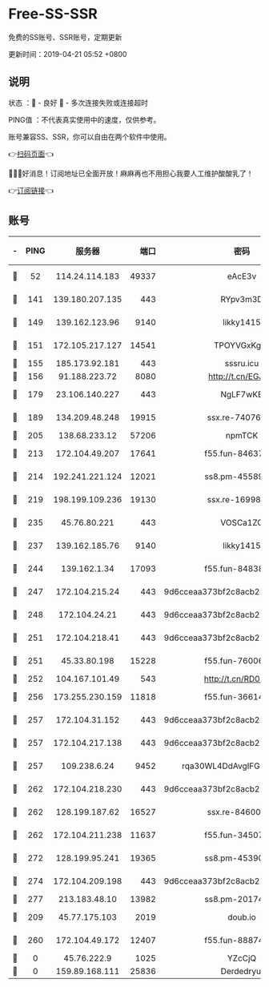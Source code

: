 # Free-SS-SSR

免费的SS账号、SSR账号，定期更新

更新时间：2019-04-21 05:52 +0800

## 说明

状态     ：🙂 - 良好 🙁 - 多次连接失败或连接超时

PING值   ：不代表真实使用中的速度，仅供参考。

账号兼容SS、SSR，你可以自由在两个软件中使用。

👉[扫码页面](https://liesauer.github.io/Free-SS-SSR/)👈

🎉🎉🎉好消息！订阅地址已全面开放！麻麻再也不用担心我要人工维护酸酸乳了！

👉[订阅链接](https://www.liesauer.net/yogurt/subscribe?ACCESS_TOKEN=DAYxR3mMaZAsaqUb)👈

## 账号

|-|PING|服务器|端口|密码|加密方式|区域|
|:----:|:----:|:-----:|-----:|:----:|:----:|:----:|
|🙂|52|114.24.114.183|49337|eAcE3v|chacha20-ietf|TW|
|🙂|141|139.180.207.135|443|RYpv3m3D|aes-256-cfb|JP|
|🙂|149|139.162.123.96|9140|likky1415|aes-256-cfb|JP|
|🙂|151|172.105.217.127|14541|TPOYVGxKglpi|aes-256-cfb|JP|
|🙂|155|185.173.92.181|443|sssru.icu|rc4-md5|RU|
|🙂|156|91.188.223.72|8080|http://t.cn/EGJIyrl|rc4-md5|RU|
|🙂|179|23.106.140.227|443|NgLF7wKB|aes-256-cfb|US|
|🙂|189|134.209.48.248|19915|ssx.re-74076928|aes-256-cfb|US|
|🙂|205|138.68.233.12|57206|npmTCK|rc4-md5|US|
|🙂|213|172.104.49.207|17641|f55.fun-84637205|aes-256-cfb|SG|
|🙂|214|192.241.221.124|12021|ss8.pm-45589166|aes-256-cfb|US|
|🙂|219|198.199.109.236|19130|ssx.re-16998914|aes-256-cfb|US|
|🙂|235|45.76.80.221|443|VOSCa1ZG|aes-256-cfb|DE|
|🙂|237|139.162.185.76|9140|likky1415|aes-256-cfb|DE|
|🙂|244|139.162.1.34|17093|f55.fun-84838743|aes-256-cfb|SG|
|🙂|247|172.104.215.24|443|9d6cceaa373bf2c8acb22e60b6a58be6|aes-256-cfb|US|
|🙂|248|172.104.24.21|443|9d6cceaa373bf2c8acb22e60b6a58be6|aes-256-cfb|US|
|🙂|251|172.104.218.41|443|9d6cceaa373bf2c8acb22e60b6a58be6|aes-256-cfb|US|
|🙂|251|45.33.80.198|15228|f55.fun-76006716|aes-256-cfb|US|
|🙂|252|104.167.101.49|543|http://t.cn/RD0D7sx|rc4-md5|CA|
|🙂|256|173.255.230.159|11818|f55.fun-36614091|aes-256-cfb|US|
|🙂|257|172.104.31.152|443|9d6cceaa373bf2c8acb22e60b6a58be6|aes-256-cfb|US|
|🙂|257|172.104.217.138|443|9d6cceaa373bf2c8acb22e60b6a58be6|aes-256-cfb|US|
|🙂|257|109.238.6.24|9452|rqa30WL4DdAvgIFG6Fs3znzTa|aes-256-cfb|FR|
|🙂|262|172.104.218.230|443|9d6cceaa373bf2c8acb22e60b6a58be6|aes-256-cfb|US|
|🙂|262|128.199.187.62|16527|ssx.re-84600729|aes-256-cfb|SG|
|🙂|262|172.104.211.238|11637|f55.fun-34507560|aes-256-cfb|US|
|🙂|272|128.199.95.241|19365|ss8.pm-45390350|aes-256-cfb|SG|
|🙂|274|172.104.209.198|443|9d6cceaa373bf2c8acb22e60b6a58be6|aes-256-cfb|US|
|🙂|277|213.183.48.10|13982|ss8.pm-20174684|rc4-md5|RU|
|🙂|209|45.77.175.103|2019|doub.io|aes-128-ctr|SG|
|🙂|260|172.104.49.172|12407|f55.fun-88874010|aes-256-cfb|SG|
|🙁|0|45.76.222.9|1025|YZcCjQ|rc4-md5|JP|
|🙁|0|159.89.168.111|25836|Derdedryuj|chacha20|IN|
